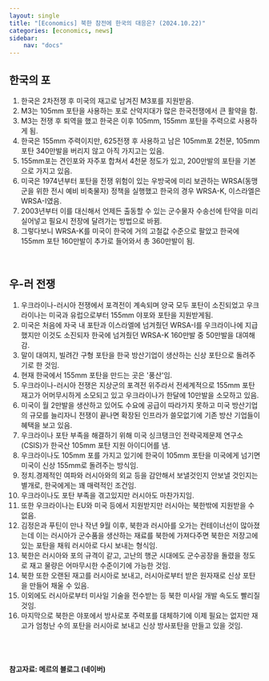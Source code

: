 ```yaml
---
layout: single
title: "[Economics] 북한 참전에 한국의 대응은? (2024.10.22)"
categories: [economics, news]
sidebar:
    nav: "docs"
---
```


## 한국의 포 
1. 한국은 2차전쟁 후 미국의 재고로 남겨진 M3포를 지원받음.
1. M3는 105mm 포탄을 사용하는 포로 산악지대가 많은 한국전쟁에서 큰 활약을 함.
1. M3는 전쟁 후 퇴역을 했고 한국은 이후 105mm, 155mm 포탄을 주력으로 사용하게 됨.
1. 한국은 155mm 주력이지만, 625전쟁 후 사용하고 남은 105mm포 2천문, 105mm 포탄 340만발을 버리지 않고 아직 가지고는 있음.
1. 155mm포는 견인포와 자주포 합쳐서 4천문 정도가 있고, 200만발의 포탄을 기본으로 가지고 있음.
1. 미국은 1974년부터 포탄을 전쟁 위험이 있는 우방국에 미리 보관하는 WRSA(동맹군을 위한 전시 예비 비축물자) 정책을 실행했고 한국의 경우 WRSA-K, 이스라엘은 WRSA-I였음.
1. 2003년부터 이를 대신해서 언제든 출동할 수 있는 군수물자 수송선에 탄약을 미리 실어넣고 필요시 전장에 달려가는 방법으로 바뀜.
1. 그렇다보니 WRSA-K를 미국이 한국에 거의 고철값 수준으로 팔았고 한국에 155mm 포탄 160만발이 추가로 들어와서 총 360만발이 됨.

<br/>

## 우-러 전쟁
1. 우크라이나-러시아 전쟁에서 포격전이 계속되며 양국 모두 포탄이 소진되었고 우크라이나는 미국과 유럽으로부터 155mm 야포와 포탄을 지원받게됨.
1. 미국은 처음에 자국 내 포탄과 이스라엘에 넘겨줬던 WRSA-I를 우크라이나에 지급했지만 이것도 소진되자 한국에 넘겨줬던 WRSA-K 160만발 중 50만발을 대여해 감.
1. 말이 대여지, 빌려간 구형 포탄을 한국 방산기업이 생산하는 신상 포탄으로 돌려주기로 한 것임.
1. 현재 한국에서 155mm 포탄을 만드는 곳은 '풍산'임.
1. 우크라이나-러시아 전쟁은 지상군의 포격전 위주라서 전세계적으로 155mm 포탄 재고가 어머무시하게 소모되고 있고 우크라이나가 한달에 10만발을 소모하고 있음.
1. 미국이 월 2만발을 생산하고 있어도 수요에 공급이 따라가지 못하고 미국 방산기업의 규모를 늘리자니 전쟁이 끝나면 확장된 인프라가 쓸모없기에 기존 방산 기업들이 혜택을 보고 있음.
1. 우크라이나 포탄 부족을 해결하기 위해 미국 싱크탱크인 전략국제문제 연구소(CSIS)가 한국산 105mm 포탄 지원 아이디어를 냄.
1. 우크라이나도 105mm 포를 가지고 있기에 한국이 105mm 포탄을 미국에게 넘기면 미국이 신상 155mm로 돌려주는 방식임.
1. 정치.경제적인 여파와 러시아와의 외교 등을 감안해서 보낼것인지 안보낼 것인지는 별개로, 한국에게는 꽤 매력적인 조건임.
1. 우크라이나도 포탄 부족을 겪고있지만 러시아도 마찬가지임.
1. 또한 우크라이나는 EU와 미국 등에서 지원받지만 러시아는 북한밖에 지원받을 수 없음.
1. 김정은과 푸틴이 만나 작년 9월 이후, 북한과 러시아를 오가는 컨테이너선이 많아졌는데 이는 러시아가 군수품을 생산하는 재료를 북한에 가져다주면 북한은 저장고에 있는 포탄을 채워 러시아로 다시 보내는 형식임.
1. 북한은 러시아와 포의 규격이 같고, 고난의 행군 시대에도 군수공장을 돌렸을 정도로 재고 물량은 어마무시한 수준이기에 가능한 것임.
1. 북한 또한 오랜된 재고를 러시아로 보내고, 러시아로부터 받은 원자재로 신상 포탄을 만들어 채울 수 있음.
1. 이외에도 러시아로부터 미사일 기술을 전수받는 등 북한 미사일 개발 속도도 빨리질 것임.
1. 마지막으로 북한은 야포에서 방사로포 주력포를 대체하기에 이제 필요는 없지만 재고가 엄청난 수의 포탄을 러시아로 보내고 신상 방사포탄을 만들고 있을 것임.


<br/>
<br/>

#### 참고자료: 메르의 블로그 (네이버) 
